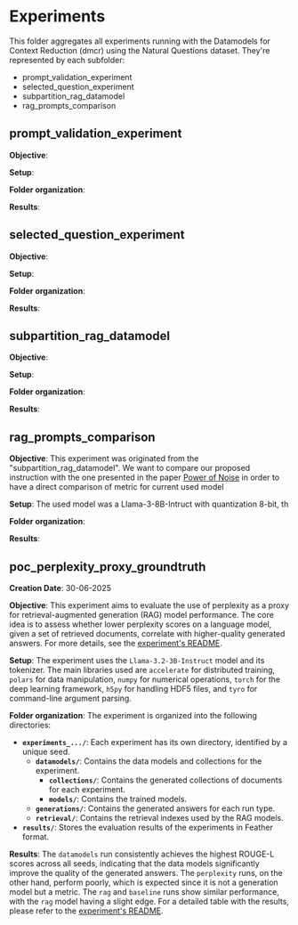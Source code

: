# Experiments

This folder aggregates all experiments running with the Datamodels for Context Reduction (dmcr) using the Natural Questions dataset.
They're represented by each subfolder:
- prompt_validation_experiment
- selected_question_experiment
- subpartition_rag_datamodel
- rag_prompts_comparison

## prompt_validation_experiment

**Objective**:

**Setup**:

**Folder organization**:

**Results**:

## selected_question_experiment

**Objective**:

**Setup**:

**Folder organization**:

**Results**:

## subpartition_rag_datamodel

**Objective**:

**Setup**:

**Folder organization**:

**Results**:

## rag_prompts_comparison

**Objective**: This experiment was originated from the "subpartition_rag_datamodel". We want to compare our proposed instruction with the one presented in the paper [Power of Noise](https://dl.acm.org/doi/10.1145/3626772.3657834) in order to have a direct comparison of metric for current used model

**Setup**: The used model was a  Llama-3-8B-Intruct with quantization 8-bit, th

**Folder organization**:

**Results**:

## poc_perplexity_proxy_groundtruth

**Creation Date**: 30-06-2025

**Objective**: This experiment aims to evaluate the use of perplexity as a proxy for retrieval-augmented generation (RAG) model performance. The core idea is to assess whether lower perplexity scores on a language model, given a set of retrieved documents, correlate with higher-quality generated answers. For more details, see the [experiment's README](./poc_perplexity_proxy_groundtruth/README.md).

**Setup**: The experiment uses the `Llama-3.2-3B-Instruct` model and its tokenizer. The main libraries used are `accelerate` for distributed training, `polars` for data manipulation, `numpy` for numerical operations, `torch` for the deep learning framework, `h5py` for handling HDF5 files, and `tyro` for command-line argument parsing.

**Folder organization**: The experiment is organized into the following directories:
- **`experiments_.../`**: Each experiment has its own directory, identified by a unique seed.
    - **`datamodels/`**: Contains the data models and collections for the experiment.
        - **`collections/`**: Contains the generated collections of documents for each experiment.
        - **`models/`**: Contains the trained models.
    - **`generations/`**: Contains the generated answers for each run type.
    - **`retrieval/`**: Contains the retrieval indexes used by the RAG models.
- **`results/`**: Stores the evaluation results of the experiments in Feather format.

**Results**: The `datamodels` run consistently achieves the highest ROUGE-L scores across all seeds, indicating that the data models significantly improve the quality of the generated answers. The `perplexity` runs, on the other hand, perform poorly, which is expected since it is not a generation model but a metric. The `rag` and `baseline` runs show similar performance, with the `rag` model having a slight edge. For a detailed table with the results, please refer to the [experiment's README](./poc_perplexity_proxy_groundtruth/README.md#rouge-l-scores).
